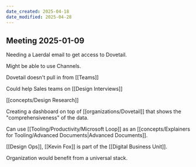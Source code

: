```yaml
---
date_created: 2025-04-18
date_modified: 2025-04-28
---
```


## Meeting 2025-01-09

Needing a Laerdal email to get access to Dovetail.  

Might be able to use Channels.  

Dovetail doesn't pull in from [[Teams]]

Could help Sales teams on [[Design Interviews]] 

[[concepts/Design Research]] 

Creating a dashboard on top of [[organizations/Dovetail]] that shows the "comprehensiveness" of the data.  

Can use [[Tooling/Productivity/Microsoft Loop]] as an [[concepts/Explainers for Tooling/Advanced Documents|Advanced Documents]].  

[[Design Ops]], [[Kevin Fox]] is part of the [[Digital Business Unit]].  

Organization would benefit from a universal stack.  






